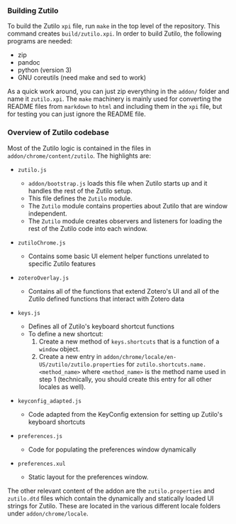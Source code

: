 ### Building Zutilo
To build the Zutilo `xpi` file, run `make` in the top level of the repository.
This command creates `build/zutilo.xpi`.
In order to build Zutilo, the following programs are needed:

* zip
* pandoc
* python (version 3)
* GNU coreutils (need make and sed to work)

As a quick work around, you can just zip everything in the `addon/` folder and name it `zutilo.xpi`.
The `make` machinery is mainly used for converting the README files from `markdown` to `html` and including them in the `xpi` file, but for testing you can just ignore the README file.

### Overview of Zutilo codebase
Most of the Zutilo logic is contained in the files in `addon/chrome/content/zutilo`.
The highlights are:

* `zutilo.js`
  - `addon/bootstrap.js` loads this file when Zutilo starts up and it handles the rest of the Zutilo setup.
  - This file defines the `Zutilo` module.
  - The `Zutilo` module contains properties about Zutilo that are window independent.
  - The `Zutilo` module creates observers and listeners for loading the rest of the Zutilo code into each window.

* `zutiloChrome.js`
  - Contains some basic UI element helper functions unrelated to specific Zutilo features

* `zoteroOverlay.js`
  - Contains all of the functions that extend Zotero's UI and all of the Zutilo defined functions that interact with Zotero data

* `keys.js`
  - Defines all of Zutilo's keyboard shortcut functions
  - To define a new shortcut:
	1. Create a new method of `keys.shortcuts` that is a function of a `window` object.
	2. Create a new entry in `addon/chrome/locale/en-US/zutilo/zutilo.properties` for `zutilo.shortcuts.name.<method_name>` where `<method_name>` is the method name used in step 1 (technically, you should create this entry for all other locales as well).

* `keyconfig_adapted.js`
  - Code adapted from the KeyConfig extension for setting up Zutilo's keyboard shortcuts

* `preferences.js`
  - Code for populating the preferences window dynamically

* `preferences.xul`
  - Static layout for the preferences window.

The other relevant content of the addon are the `zutilo.properties` and `zutilo.dtd` files which contain the dynamically and statically loaded UI strings for Zutilo.
These are located in the various different locale folders under `addon/chrome/locale`.

